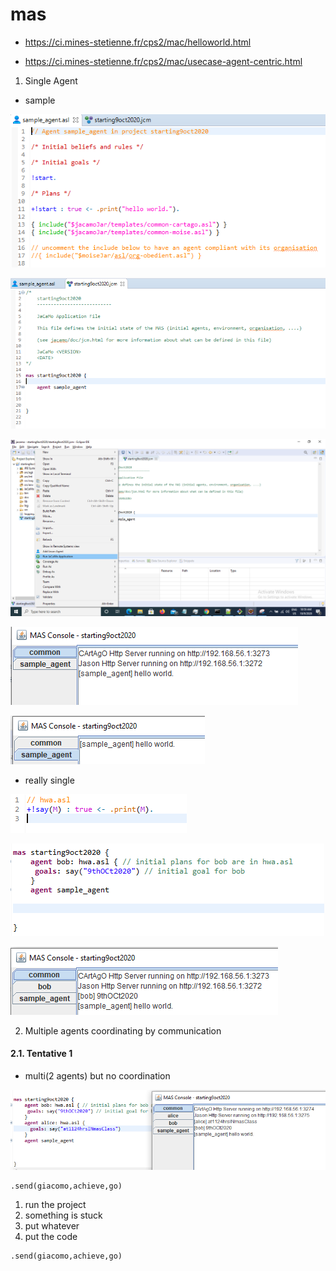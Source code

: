 # mas



- https://ci.mines-stetienne.fr/cps2/mac/helloworld.html

- https://ci.mines-stetienne.fr/cps2/mac/usecase-agent-centric.html

1. Single Agent

- sample

![sample](https://github.com/anindameister/jacamo/blob/main/snaps/1.PNG)

![sample](https://github.com/anindameister/jacamo/blob/main/snaps/2.PNG)

![sample](https://github.com/anindameister/jacamo/blob/main/snaps/3.PNG)

![sample](https://github.com/anindameister/jacamo/blob/main/snaps/4.PNG)

![sample](https://github.com/anindameister/jacamo/blob/main/snaps/5.PNG)

- really single

![really single](https://github.com/anindameister/jacamo/blob/main/snaps/6.PNG)

![really single](https://github.com/anindameister/jacamo/blob/main/snaps/7.PNG)

![really single](https://github.com/anindameister/jacamo/blob/main/snaps/8.PNG)

2. Multiple agents coordinating by communication

#### 2.1. Tentative 1

- multi(2 agents) but no coordination

![multi(2 agents) but no coordination](https://github.com/anindameister/jacamo/blob/main/snaps/9.PNG)

```
.send(giacomo,achieve,go)
```

1. run the project
2. something is stuck
3. put whatever
4. put the code
```
.send(giacomo,achieve,go)
```

